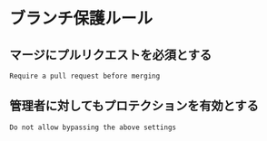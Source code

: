# ブランチ保護ルール

## マージにプルリクエストを必須とする

`Require a pull request before merging`

## 管理者に対してもプロテクションを有効とする

`Do not allow bypassing the above settings`
